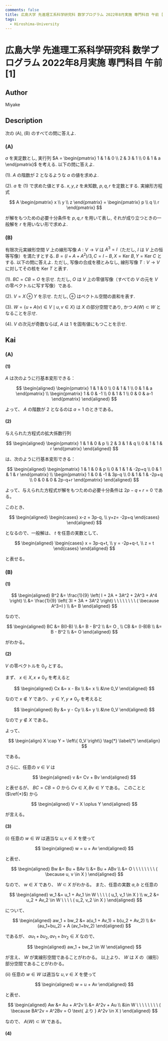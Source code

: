 ```yaml
---
comments: false
title: 広島大学 先進理工系科学研究科 数学プログラム 2022年8月実施 専門科目 午前 [1]
tags:
  - Hiroshima-University
---
```

# 広島大学 先進理工系科学研究科 数学プログラム 2022年8月実施 専門科目 午前 \[1\]

## **Author**
Miyake

## **Description**
次の (A), (B) のすべての問に答えよ.

### (A)
$a$ を実定数とし, 実行列 $A = \begin{pmatrix} 1 & 1 & 0 \\ 2 & 3 & 1 \\ 0 & 1 & a \end{pmatrix}$ を考える. 以下の問に答えよ.

(1). $A$ の階数が $2$ となるような $a$ の値を求めよ.

(2). $a$ を (1) で求めた値とする. $x, y, z$ を未知数, $p, q, r$ を定数とする. 実線形方程式

$$
A \begin{pmatrix} x \\ y \\ z \end{pmatrix} = \begin{pmatrix} p \\ q \\ r \end{pmatrix}
$$

が解をもつための必要十分条件を $p, q, r$ を用いて表し, それが成り立つときの一般解を $r$ を用いない形で求めよ.

### (B)
有限次元実線形空間 $V$ 上の線形写像 $A : V \rightarrow V$ は $A^3 = I$（ただし, $I$ は $V$ 上の恒等写像）を満たすとする.
$B = (I + A + A^2)/3, C = I - B, X = \text{Ker}\  B, Y = \text{Ker}\  C$ とする. 以下の問に答えよ.
ただし, 写像の合成を積とみなし, 線形写像 $T : V \rightarrow V$ に対してその核を $\text{Ker}\  T$ と表す.

(1). $BC = CB = O$ を示せ. ただし, $O$ は $V$ 上の零値写像（すべての $V$ の元を $V$ の零ベクトルに写す写像）である.

(2). $V = X \oplus Y$ を示せ. ただし, $\oplus$ はベクトル空間の直和を表す.

(3). $W = \{ u + A(v) \in V \mid u, v \in X \}$ は $X$ の部分空間であり, かつ $A(W) \subset W$ となることを示せ.

(4). $V$ の次元が奇数ならば, $A$ は 1 を固有値にもつことを示せ.

## **Kai**
### (A)
#### (1)
$A$ は次のように行基本変形できる：

$$
  \begin{aligned}
  \begin{pmatrix} 1 & 1 & 0 \\ 0 & 1 & 1 \\ 0 & 1 & a \end{pmatrix}
  \\
  \begin{pmatrix} 1 & 0 & -1 \\ 0 & 1 & 1 \\ 0 & 0 & a-1 \end{pmatrix}
  \end{aligned}
$$

よって、 $A$ の階数が $2$ となるのは $a=1$ のときである。

#### (2)
与えられた方程式の拡大係数行列

$$
  \begin{aligned}
  \begin{pmatrix} 1 & 1 & 0 & p \\ 2 & 3 & 1 & q \\ 0 & 1 & 1 & r \end{pmatrix}
  \end{aligned}
$$

は、次のように行基本変形できる：

$$
  \begin{aligned}
  \begin{pmatrix} 1 & 1 & 0 & p \\ 0 & 1 & 1 & -2p+q \\ 0 & 1 & 1 & r \end{pmatrix}
  \\
  \begin{pmatrix} 1 & 0 & -1 & 3p-q \\ 0 & 1 & 1 & -2p+q \\ 0 & 0 & 0 & 2p-q+r \end{pmatrix}
  \end{aligned}
$$

よって、与えられた方程式が解をもつための必要十分条件は $2p-q+r=0$ である。

このとき、

$$
  \begin{aligned}
  \begin{cases} x-z = 3p-q, \\ y+z= -2p+q \end{cases}
  \end{aligned}
$$

となるので、一般解は、 $t$ を任意の実数として、

$$
  \begin{aligned}
  \begin{cases} x = 3p-q+t, \\ y = -2p+q-t, \\ z = t \end{cases}
  \end{aligned}
$$

と表せる。

### (B)
#### (1)

$$
  \begin{aligned}
  B^2
  &= \frac{1}{9} \left( I + 2A + 3A^2 + 2A^3 + A^4 \right)
  \\
  &= \frac{1}{9} \left( 3I + 3A + 3A^2 \right)
  \ \ \ \ \ \ \ \ ( \because A^3=I )
  \\
  &= B
  \end{aligned}
$$

なので、

$$
  \begin{aligned}
  BC
  &= B(I-B)
  \\
  &= B - B^2
  \\
  &= O
  , \\
  CB
  &= (I-B)B
  \\
  &= B - B^2
  \\
  &= O
  \end{aligned}
$$

がわかる。

#### (2)
$V$ の零ベクトルを $0_V$ とする。

まず、 $x \in X, x \ne 0_V$ を考えると

$$
  \begin{aligned}
  Cx
  &= x - Bx
  \\
  &= x
  \\
  &\ne 0_V
  \end{aligned}
$$

なので $x \notin Y$ であり、
$y \in Y, y \ne 0_V$ を考えると

$$
  \begin{aligned}
  By
  &= y - Cy
  \\
  &= y
  \\
  &\ne 0_V
  \end{aligned}
$$

なので $y \notin X$ である。

よって、

$$
  \begin{align}
  X \cap Y = \left\{ 0_V \right\}
  \tag{*} \label{*}
  \end{align}
$$

である。

さらに、任意の $v \in V$ は

$$
  \begin{aligned}
  v &= Cv + Bv
  \end{aligned}
$$

と表せるが、 $BC=CB=O$ から $Cv \in X, Bv \in Y$ である。
このことと ($\ref{*}$) から

$$
  \begin{aligned}
  V = X \oplus Y
  \end{aligned}
$$

が言える。

#### (3)
(i) 任意の $w \in W$ は適当な $u,v \in X$ を使って

$$
  \begin{aligned}
  w = u + Av
  \end{aligned}
$$

と表せ、

$$
  \begin{aligned}
  Bw
  &= Bu + BAv
  \\
  &= Bu + ABv
  \\
  &= O
  \ \ \ \ \ \ \ \ ( \because u, v \in X )
  \end{aligned}
$$

なので、 $w \in X$ であり、 $W \subset X$ がわかる。
また、任意の実数 $a,b$ と任意の

$$
  \begin{aligned}
  w_1 &= u_1 + Av_1 \in W
  \ \ \ \ ( u_1, v_1 \in X )
  \\
  w_2 &= u_2 + Av_2 \in W
  \ \ \ \ ( u_2, v_2 \in X )
  \end{aligned}
$$

について、

$$
  \begin{aligned}
  aw_1 + bw_2
  &= a(u_1 + Av_1) + b(u_2 + Av_2)
  \\
  &= (au_1+bu_2) + A (av_1+bv_2)
  \end{aligned}
$$

であるが、 $au_1+bu_2, av_1+bv_2 \in X$ なので、

$$
  \begin{aligned}
  aw_1 + bw_2 \in W
  \end{aligned}
$$

が言え、 $W$ が実線形空間であることがわかる。
以上より、 $W$ は $X$ の（線形）部分空間であることがわかる。

(ii) 任意の $w \in W$ は適当な $u,v \in X$ を使って

$$
  \begin{aligned}
  w = u + Av
  \end{aligned}
$$

と表せ、

$$
  \begin{aligned}
  Aw
  &= Au + A^2v
  \\
  &= A^2v + Au
  \\
  &\in W
  \ \ \ \ \ \ \ \
  ( \because BA^2v = A^2Bv = O \text{ より } A^2v \in X )
  \end{aligned}
$$

なので、 $A(W) \subset W$ である。

#### (4)